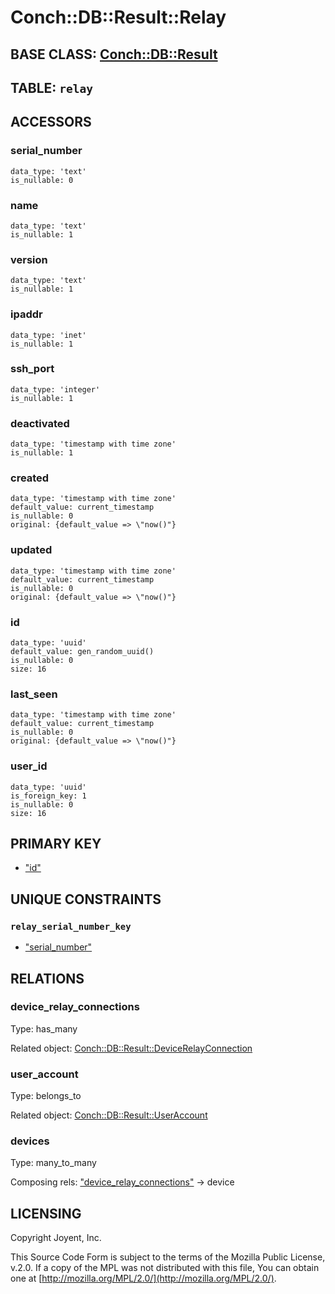 # Conch::DB::Result::Relay

## BASE CLASS: [Conch::DB::Result](../modules/Conch%3A%3ADB%3A%3AResult)

## TABLE: `relay`

## ACCESSORS

### serial\_number

```
data_type: 'text'
is_nullable: 0
```

### name

```
data_type: 'text'
is_nullable: 1
```

### version

```
data_type: 'text'
is_nullable: 1
```

### ipaddr

```
data_type: 'inet'
is_nullable: 1
```

### ssh\_port

```
data_type: 'integer'
is_nullable: 1
```

### deactivated

```
data_type: 'timestamp with time zone'
is_nullable: 1
```

### created

```
data_type: 'timestamp with time zone'
default_value: current_timestamp
is_nullable: 0
original: {default_value => \"now()"}
```

### updated

```
data_type: 'timestamp with time zone'
default_value: current_timestamp
is_nullable: 0
original: {default_value => \"now()"}
```

### id

```
data_type: 'uuid'
default_value: gen_random_uuid()
is_nullable: 0
size: 16
```

### last\_seen

```
data_type: 'timestamp with time zone'
default_value: current_timestamp
is_nullable: 0
original: {default_value => \"now()"}
```

### user\_id

```
data_type: 'uuid'
is_foreign_key: 1
is_nullable: 0
size: 16
```

## PRIMARY KEY

- ["id"](#id)

## UNIQUE CONSTRAINTS

### `relay_serial_number_key`

- ["serial\_number"](#serial_number)

## RELATIONS

### device\_relay\_connections

Type: has\_many

Related object: [Conch::DB::Result::DeviceRelayConnection](../modules/Conch%3A%3ADB%3A%3AResult%3A%3ADeviceRelayConnection)

### user\_account

Type: belongs\_to

Related object: [Conch::DB::Result::UserAccount](../modules/Conch%3A%3ADB%3A%3AResult%3A%3AUserAccount)

### devices

Type: many\_to\_many

Composing rels: ["device\_relay\_connections"](#device_relay_connections) -> device

## LICENSING

Copyright Joyent, Inc.

This Source Code Form is subject to the terms of the Mozilla Public License,
v.2.0. If a copy of the MPL was not distributed with this file, You can obtain
one at [http://mozilla.org/MPL/2.0/](http://mozilla.org/MPL/2.0/).
